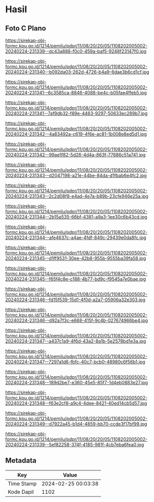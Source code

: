 # Hasil

## Foto C Plano

https://sirekap-obj-formc.kpu.go.id/1214/pemilu/pdpr/11/08/20/20/05/1108202005002-20240224-231339--dc43a888-f0c0-459a-baf5-9248f23147f0.jpg

https://sirekap-obj-formc.kpu.go.id/1214/pemilu/pdpr/11/08/20/20/05/1108202005002-20240224-231340--b092da03-262d-4726-b4a9-6dae3b6cd1cf.jpg

https://sirekap-obj-formc.kpu.go.id/1214/pemilu/pdpr/11/08/20/20/05/1108202005002-20240224-231341--6c3585ca-8846-4088-be4c-b05fae4ffeb5.jpg

https://sirekap-obj-formc.kpu.go.id/1214/pemilu/pdpr/11/08/20/20/05/1108202005002-20240224-231341--7af9db32-f89e-4463-9297-50633ec289b7.jpg

https://sirekap-obj-formc.kpu.go.id/1214/pemilu/pdpr/11/08/20/20/05/1108202005002-20240224-231342--4a83492a-c619-4f6e-ac81-1b008e8ed5d1.jpg

https://sirekap-obj-formc.kpu.go.id/1214/pemilu/pdpr/11/08/20/20/05/1108202005002-20240224-231342--99ae1f82-5d26-4d4a-863f-77686c51a741.jpg

https://sirekap-obj-formc.kpu.go.id/1214/pemilu/pdpr/11/08/20/20/05/1108202005002-20240224-231343--d2047198-a21e-44be-84da-d1fbab6e4fc2.jpg

https://sirekap-obj-formc.kpu.go.id/1214/pemilu/pdpr/11/08/20/20/05/1108202005002-20240224-231343--2c2d08f8-e4ad-4e7a-b89b-23cfe946e25a.jpg

https://sirekap-obj-formc.kpu.go.id/1214/pemilu/pdpr/11/08/20/20/05/1108202005002-20240224-231344--2b15a535-66bf-4381-a9a3-1ee30c6b43cd.jpg

https://sirekap-obj-formc.kpu.go.id/1214/pemilu/pdpr/11/08/20/20/05/1108202005002-20240224-231344--afe4637c-a4ae-4fdf-849c-29439e0da8fc.jpg

https://sirekap-obj-formc.kpu.go.id/1214/pemilu/pdpr/11/08/20/20/05/1108202005002-20240224-231345--d1ff9531-30ee-42b8-955b-9555ba39fa58.jpg

https://sirekap-obj-formc.kpu.go.id/1214/pemilu/pdpr/11/08/20/20/05/1108202005002-20240224-231345--f65f4c8e-c188-4b77-bd9c-f9545a7e0bae.jpg

https://sirekap-obj-formc.kpu.go.id/1214/pemilu/pdpr/11/08/20/20/05/1108202005002-20240224-231346--fd15f539-15d1-4f0d-a2a7-05906a32e303.jpg

https://sirekap-obj-formc.kpu.go.id/1214/pemilu/pdpr/11/08/20/20/05/1108202005002-20240224-231346--d92a7f3c-e668-415f-9c4b-027674966be4.jpg

https://sirekap-obj-formc.kpu.go.id/1214/pemilu/pdpr/11/08/20/20/05/1108202005002-20240224-231347--a437c1a9-4f6d-43a2-8a1b-5e2578bd1e3a.jpg

https://sirekap-obj-formc.kpu.go.id/1214/pemilu/pdpr/11/08/20/20/05/1108202005002-20240224-231347--7297a1d6-fbfc-40c7-bcb0-48980c6f56b1.jpg

https://sirekap-obj-formc.kpu.go.id/1214/pemilu/pdpr/11/08/20/20/05/1108202005002-20240224-231348--189d2be7-e360-45e5-85f7-1d4eb0883e27.jpg

https://sirekap-obj-formc.kpu.go.id/1214/pemilu/pdpr/11/08/20/20/05/1108202005002-20240224-231348--f63e2cf8-a9c4-4dee-8421-40ed14cb5d57.jpg

https://sirekap-obj-formc.kpu.go.id/1214/pemilu/pdpr/11/08/20/20/05/1108202005002-20240224-231349--d7922a45-b1d4-4859-bb70-ccde3f17bf99.jpg

https://sirekap-obj-formc.kpu.go.id/1214/pemilu/pdpr/11/08/20/20/05/1108202005002-20240224-231339--5ef82258-374f-4185-981f-4cb7eba6fea0.jpg


## Metadata

| Key        | Value               |
| ---------- | ------------------- |
| Time Stamp | 2024-02-25 00:03:38 |
| Kode Dapil | 1102                |



